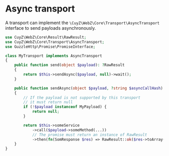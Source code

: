 # Async transport

A transport can implement the `\CuyZ\WebZ\Core\Transport\AsyncTransport` interface
to send payloads asynchronously.

```php
use CuyZ\WebZ\Core\Result\RawResult;
use CuyZ\WebZ\Core\Transport\AsyncTransport;
use GuzzleHttp\Promise\PromiseInterface;

class MyTransport implements AsyncTransport
{
    public function send(object $payload): ?RawResult
    {
        return $this->sendAsync($payload, null)->wait();
    }

    public function sendAsync(object $payload, ?string $asyncCallHash): ?PromiseInterface
    {
        // If the payload is not supported by this transport
        // it must return null
        if (!$payload instanceof MyPayload) {
            return null;
        }

        return $this->someService
            ->call($payload->someMethod(...))
            // The promise must return an instance of RawResult
            ->then(fn(SomResponse $res) => RawResult::ok($res->toArray()));
    }
}
```
